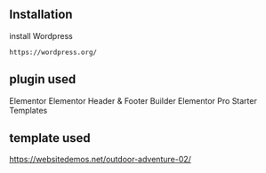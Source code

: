 ## Installation

install Wordpress

```
https://wordpress.org/
```

## plugin used

Elementor
Elementor Header & Footer Builder
Elementor Pro
Starter Templates

<!-- ```
virtual host name : wptest
```

```
folder path : C:\wamp64\www\brief-7
```

```
wptest
``` -->

## template used

https://websitedemos.net/outdoor-adventure-02/
